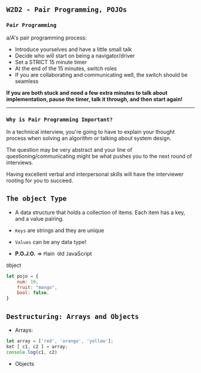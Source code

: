## `W2D2 - Pair Programming, POJOs`

### `Pair Programming`
a/A's pair programming process:
* Introduce yourselves and have a little small talk
* Decide who will start on being a navigator/driver
* Set a STRICT 15 minute timer
* At the end of the 15 minutes, switch roles
* If you are collaborating and communicating well, the switch should be seamless

**If you are both stuck and need a few extra minutes to talk about implementation, pause the timer, talk it through, and then start again!**

---

### `Why is Pair Programming Important?`
In a technical interview, you're going to have to explain your thought process when solving an algorithm or talking about system design. 

The question may be very abstract and your line of questioning/communicating might be what pushes you to the next round of interviews. 

Having excellent verbal and interpersonal skills will have the interviewer rooting for you to succeed.  

## `The object Type`
* A data structure that holds a collection of items. Each item has a key, and a value pairing.

* `Keys` are strings and they are unique 

* `Values` can be any data type! 

* **P.O.J.O.** => `P`lain` O`ld `J`avaScript

 `O`bject
```javascript
let pojo = {
    num: 10,
    fruit: "mango",
    bool: false,
}
```

## `Destructuring: Arrays and Objects`
- Arrays:
```js
let array = ['red', 'orange', 'yellow'];
ket [ c1, c2 ] = array;
console.log(c1, c2)
```

- Objects
```js
```